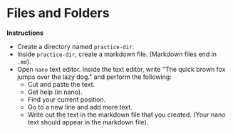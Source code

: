 # Files and Folders

**Instructions**
* Create a directory named `practice-dir`. 
* Inside `practice-dir`, create a markdown file. (Markdown files end in `.md`). 
* Open `nano` text editor. Inside the text editor, write "The quick brown fox jumps over the lazy dog." and perform the following: 
    * Cut and paste the text.
    * Get help (in nano). 
    * Find your current position.
    * Go to a new line and add more text. 
    * Write out the text in the markdown file that you created. (Your nano text should appear in the markdown file).

